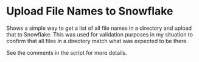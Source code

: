 # Upload File Names to Snowflake

Shows a simple way to get a list of all file names in a directory and upload that to Snowflake.  This was used for validation purposes in my situation to confirm that all files in a directory match what was expected to be there.

See the comments in the script for more details.
